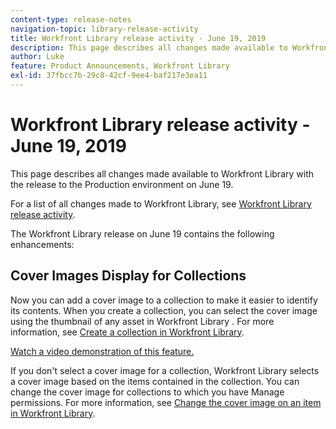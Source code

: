 ```yaml
---
content-type: release-notes
navigation-topic: library-release-activity
title: Workfront Library release activity - June 19, 2019
description: This page describes all changes made available to Workfront Library with the release to the Production environment on June 19.
author: Luke
feature: Product Announcements, Workfront Library
exl-id: 37fbcc7b-29c8-42cf-9ee4-baf217e3ea11
---
```

# Workfront Library release activity - June 19, 2019

This page describes all changes made available to Workfront Library with the release to the Production environment on June 19.

For a list of all changes made to Workfront Library, see [Workfront Library release activity](../../../product-announcements/product-releases/library-release-activity/workfront-library-release-activity.md).

The Workfront Library release on June 19 contains the following enhancements:

## Cover Images Display for Collections

Now you can add a cover image to a collection to make it easier to identify its contents. When you create a collection, you can select the cover image using the thumbnail of any asset in Workfront Library . For more information, see [Create a collection in Workfront Library](../../../workfront-library/content-management/collections/create-a-collection.md).

[Watch a video demonstration of this feature.](https://vimeo.com/343321838/791937546c)

If you don't select a cover image for a collection, Workfront Library selects a cover image based on the items contained in the collection. You can change the cover image for collections to which you have Manage permissions. For more information, see [Change the cover image on an item in Workfront Library](../../../workfront-library/content-management/change-cover-image-of-folder.md).
